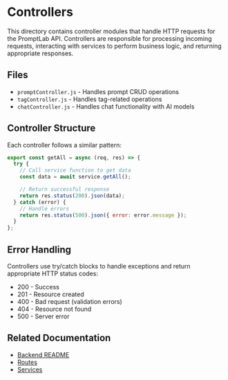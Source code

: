 # Controllers

This directory contains controller modules that handle HTTP requests for the PromptLab API. Controllers are responsible for processing incoming requests, interacting with services to perform business logic, and returning appropriate responses.

## Files

- `promptController.js` - Handles prompt CRUD operations
- `tagController.js` - Handles tag-related operations
- `chatController.js` - Handles chat functionality with AI models

## Controller Structure

Each controller follows a similar pattern:

```javascript
export const getAll = async (req, res) => {
  try {
    // Call service function to get data
    const data = await service.getAll();

    // Return successful response
    return res.status(200).json(data);
  } catch (error) {
    // Handle errors
    return res.status(500).json({ error: error.message });
  }
};
```

## Error Handling

Controllers use try/catch blocks to handle exceptions and return appropriate HTTP status codes:

- 200 - Success
- 201 - Resource created
- 400 - Bad request (validation errors)
- 404 - Resource not found
- 500 - Server error

## Related Documentation

- [Backend README](../../README.md)
- [Routes](../routes/README.md)
- [Services](../services/README.md)
